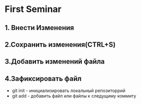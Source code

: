 # First Seminar
## 1. Внести Изменения
## 2.Сохранить изменения(CTRL+S)
## 3.Добавить изменений файла
## 4.Зафиксировать файл
* git init - инициализировать локальный репозиторрий
* git add - добавить файл или файлы к следущиму коммиту